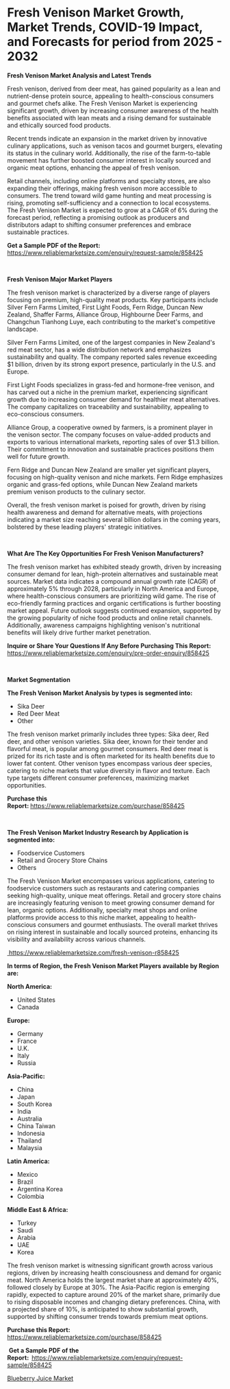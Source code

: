 <p><h1>Fresh Venison Market Growth, Market Trends, COVID-19 Impact, and Forecasts for period from 2025 - 2032</h1></p><p><strong>Fresh Venison Market Analysis and Latest Trends</strong></p>
<p><p>Fresh venison, derived from deer meat, has gained popularity as a lean and nutrient-dense protein source, appealing to health-conscious consumers and gourmet chefs alike. The Fresh Venison Market is experiencing significant growth, driven by increasing consumer awareness of the health benefits associated with lean meats and a rising demand for sustainable and ethically sourced food products. </p><p>Recent trends indicate an expansion in the market driven by innovative culinary applications, such as venison tacos and gourmet burgers, elevating its status in the culinary world. Additionally, the rise of the farm-to-table movement has further boosted consumer interest in locally sourced and organic meat options, enhancing the appeal of fresh venison.</p><p>Retail channels, including online platforms and specialty stores, are also expanding their offerings, making fresh venison more accessible to consumers. The trend toward wild game hunting and meat processing is rising, promoting self-sufficiency and a connection to local ecosystems. The Fresh Venison Market is expected to grow at a CAGR of 6% during the forecast period, reflecting a promising outlook as producers and distributors adapt to shifting consumer preferences and embrace sustainable practices.</p></p>
<p><strong>Get a Sample PDF of the Report:&nbsp;</strong> <a href="https://www.reliablemarketsize.com/enquiry/request-sample/858425?utm_campaign=2334&utm_medium=2&utm_source=Github&utm_content=ia&utm_term=07042025&utm_id=fresh-venison">https://www.reliablemarketsize.com/enquiry/request-sample/858425</a></p>
<p>&nbsp;</p>
<p><strong>Fresh Venison Major Market Players</strong></p>
<p><p>The fresh venison market is characterized by a diverse range of players focusing on premium, high-quality meat products. Key participants include Silver Fern Farms Limited, First Light Foods, Fern Ridge, Duncan New Zealand, Shaffer Farms, Alliance Group, Highbourne Deer Farms, and Changchun Tianhong Luye, each contributing to the market's competitive landscape.</p><p>Silver Fern Farms Limited, one of the largest companies in New Zealand's red meat sector, has a wide distribution network and emphasizes sustainability and quality. The company reported sales revenue exceeding $1 billion, driven by its strong export presence, particularly in the U.S. and Europe.</p><p>First Light Foods specializes in grass-fed and hormone-free venison, and has carved out a niche in the premium market, experiencing significant growth due to increasing consumer demand for healthier meat alternatives. The company capitalizes on traceability and sustainability, appealing to eco-conscious consumers.</p><p>Alliance Group, a cooperative owned by farmers, is a prominent player in the venison sector. The company focuses on value-added products and exports to various international markets, reporting sales of over $1.3 billion. Their commitment to innovation and sustainable practices positions them well for future growth.</p><p>Fern Ridge and Duncan New Zealand are smaller yet significant players, focusing on high-quality venison and niche markets. Fern Ridge emphasizes organic and grass-fed options, while Duncan New Zealand markets premium venison products to the culinary sector.</p><p>Overall, the fresh venison market is poised for growth, driven by rising health awareness and demand for alternative meats, with projections indicating a market size reaching several billion dollars in the coming years, bolstered by these leading players' strategic initiatives.</p></p>
<p>&nbsp;</p>
<p><strong>What Are The Key Opportunities For Fresh Venison Manufacturers?</strong></p>
<p><p>The fresh venison market has exhibited steady growth, driven by increasing consumer demand for lean, high-protein alternatives and sustainable meat sources. Market data indicates a compound annual growth rate (CAGR) of approximately 5% through 2028, particularly in North America and Europe, where health-conscious consumers are prioritizing wild game. The rise of eco-friendly farming practices and organic certifications is further boosting market appeal. Future outlook suggests continued expansion, supported by the growing popularity of niche food products and online retail channels. Additionally, awareness campaigns highlighting venison's nutritional benefits will likely drive further market penetration.</p></p>
<p><strong>Inquire or Share Your Questions If Any Before Purchasing This Report:</strong> <a href="https://www.reliablemarketsize.com/enquiry/pre-order-enquiry/858425?utm_campaign=2334&utm_medium=2&utm_source=Github&utm_content=ia&utm_term=07042025&utm_id=fresh-venison">https://www.reliablemarketsize.com/enquiry/pre-order-enquiry/858425</a></p>
<p>&nbsp;</p>
<p><strong>Market Segmentation</strong></p>
<p><strong>The Fresh Venison Market Analysis by types is segmented into:</strong></p>
<p><ul><li>Sika Deer</li><li>Red Deer Meat</li><li>Other</li></ul></p>
<p><p>The fresh venison market primarily includes three types: Sika deer, Red deer, and other venison varieties. Sika deer, known for their tender and flavorful meat, is popular among gourmet consumers. Red deer meat is prized for its rich taste and is often marketed for its health benefits due to lower fat content. Other venison types encompass various deer species, catering to niche markets that value diversity in flavor and texture. Each type targets different consumer preferences, maximizing market opportunities.</p></p>
<p><strong>Purchase this Report:&nbsp;</strong><a href="https://www.reliablemarketsize.com/purchase/858425?utm_campaign=2334&utm_medium=2&utm_source=Github&utm_content=ia&utm_term=07042025&utm_id=fresh-venison">https://www.reliablemarketsize.com/purchase/858425</a></p>
<p>&nbsp;</p>
<p><strong>The Fresh Venison Market Industry Research by Application is segmented into:</strong></p>
<p><ul><li>Foodservice Customers</li><li>Retail and Grocery Store Chains</li><li>Others</li></ul></p>
<p><p>The Fresh Venison Market encompasses various applications, catering to foodservice customers such as restaurants and catering companies seeking high-quality, unique meat offerings. Retail and grocery store chains are increasingly featuring venison to meet growing consumer demand for lean, organic options. Additionally, specialty meat shops and online platforms provide access to this niche market, appealing to health-conscious consumers and gourmet enthusiasts. The overall market thrives on rising interest in sustainable and locally sourced proteins, enhancing its visibility and availability across various channels.</p></p>
<p><a href="https://www.reliablemarketsize.com/fresh-venison-r858425?utm_campaign=2334&utm_medium=2&utm_source=Github&utm_content=ia&utm_term=07042025&utm_id=fresh-venison">&nbsp;https://www.reliablemarketsize.com/fresh-venison-r858425</a></p>
<p><strong>In terms of Region, the Fresh Venison Market Players available by Region are:</strong></p>
<p>
    <p> <strong> North America: </strong>
        <ul>
            <li>United States</li>
            <li>Canada</li>
        </ul>
        </p> 
    <p> <strong> Europe: </strong>
        <ul>
            <li>Germany</li>
            <li>France</li>
            <li>U.K.</li>
            <li>Italy</li>
            <li>Russia</li>
        </ul>
        </p> 
    <p> <strong> Asia-Pacific: </strong>
        <ul>
            <li>China</li>
            <li>Japan</li>
            <li>South Korea</li>
            <li>India</li>
            <li>Australia</li>
            <li>China Taiwan</li>
            <li>Indonesia</li>
            <li>Thailand</li>
            <li>Malaysia</li>
        </ul>
        </p> 
    <p> <strong> Latin America: </strong>
        <ul>
            <li>Mexico</li>
            <li>Brazil</li>
            <li>Argentina Korea</li>
            <li>Colombia</li>
        </ul>
        </p> 
    <p> <strong> Middle East & Africa: </strong>
        <ul>
            <li>Turkey</li>
            <li>Saudi</li>
            <li>Arabia</li>
            <li>UAE</li>
            <li>Korea</li>
        </ul>
    </p>
    </p>
<p><p>The fresh venison market is witnessing significant growth across various regions, driven by increasing health consciousness and demand for organic meat. North America holds the largest market share at approximately 40%, followed closely by Europe at 30%. The Asia-Pacific region is emerging rapidly, expected to capture around 20% of the market share, primarily due to rising disposable incomes and changing dietary preferences. China, with a projected share of 10%, is anticipated to show substantial growth, supported by shifting consumer trends towards premium meat options.</p></p>
<p><strong>Purchase this Report: </strong><a href="https://www.reliablemarketsize.com/purchase/858425?utm_campaign=2334&utm_medium=2&utm_source=Github&utm_content=ia&utm_term=07042025&utm_id=fresh-venison">https://www.reliablemarketsize.com/purchase/858425</a></p>
<p>&nbsp;<strong>Get a Sample PDF of the Report:&nbsp;&nbsp;</strong><a href="https://www.reliablemarketsize.com/enquiry/request-sample/858425?utm_campaign=2334&utm_medium=2&utm_source=Github&utm_content=ia&utm_term=07042025&utm_id=fresh-venison">https://www.reliablemarketsize.com/enquiry/request-sample/858425</a></p>
<p><strong></strong></p>
<p><p><a href="https://github.com/suleimannichelle7/Market-Research-Report-List-1/blob/main/blueberry-juice-market.md?utm_campaign=2334&utm_medium=2&utm_source=Github&utm_content=ia&utm_term=07042025&utm_id=fresh-venison">Blueberry Juice Market</a></p></p>